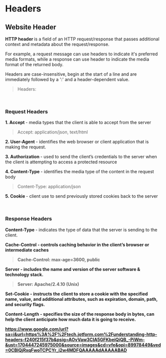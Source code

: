# Headers

## Website Header

<b> HTTP header </b> is a field of an HTTP request/response that passes additional context and metadata about the request/response. 

For example, a request message can use headers to indicate it's preferred media formats, while a response can use header to indicate the media format of the returned body. 

Headers are case-insensitive, begin at the start of a line and are immediately followed by a ':' and a header-dependent value. 

> Headers:
<br>

### Request Headers

<b> 1. Accept </b> - media types that the client is able to accept from the server

> Accept: application/json, text/html

<b> 2. User-Agent </b> - identifies the web browser or client application that is making the request.

<b> 3. Authorization </b> - used to send the client’s credentials to the server when the client is attempting to access a protected resource

<b> 4. Content-Type </b> - identifies the media type of the content in the request body

> Content-Type: application/json

<b> 5. Cookie </b> - client use to send previously stored cookies back to the server

<br>

### Response Headers

<b> Content-Type </b> - indicates the type of data that the server is sending to the client.

<b> Cache-Control - controls caching behavior in the client’s browser or intermediate caches

> Cache-Control: max-age=3600, public

<b> Server - includes the name and version of the server software & technology stack.

> Server: Apache/2.4.10 (Unix)

<b> Set-Cookie - instructs the client to store a cookie with the specified name, value, and additional attributes, such as expiration, domain, path, and security flags.

<b> Content-Length - specifies the size of the response body in bytes, can help the client anticipate how much data it is going to receive.



https://www.google.com/url?sa=i&url=https%3A%2F%2Ftech.jotform.com%2Funderstanding-http-headers-f240f215f37b&psig=AOvVaw3CIA5GFKbeiQiQB_-PiWm-&ust=1704447245975000&source=images&cd=vfe&opi=89978449&ved=0CBIQjRxqFwoTCPCYr_i2w4MDFQAAAAAdAAAAABAD
